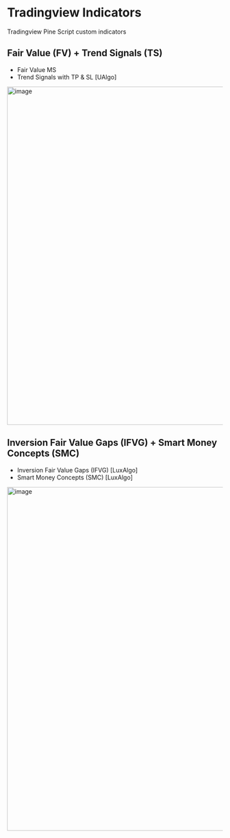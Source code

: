 # Tradingview Indicators
Tradingview Pine Script custom indicators

## Fair Value (FV) + Trend Signals (TS)
+ Fair Value MS
+ Trend Signals with TP & SL [UAlgo]

<img width="1778" height="789" alt="image" src="https://github.com/user-attachments/assets/21581c8c-3394-45d8-9373-0744a1dafea8" />

## Inversion Fair Value Gaps (IFVG) + Smart Money Concepts (SMC)
+ Inversion Fair Value Gaps (IFVG) [LuxAlgo]
+ Smart Money Concepts (SMC) [LuxAlgo]

<img width="1785" height="802" alt="image" src="https://github.com/user-attachments/assets/1bdaa905-415d-46cd-a06e-1df4bd741c7f" />
